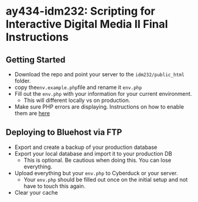 # ay434-idm232: Scripting for Interactive Digital Media II Final Instructions

## Getting Started

- Download the repo and point your server to the `idm232/public_html` folder.
- copy the`env.example.php`file and rename it `env.php`
- Fill out the `env.php` with your information for your current environment.
  - This will different locally vs on production.
- Make sure PHP errors are displaying. Instructions on how to enable them are [here](https://github.com/mrpaulphan/idm232/blob/master/docs/display_errors.md)

## Deploying to Bluehost via FTP

- Export and create a backup of your production database
- Export your local database and import it to your production DB
  - This is optional. Be cautious when doing this. You can lose everything.
- Upload everything but your `env.php` to Cyberduck or your server.
  - Your `env.php` should be filled out once on the initial setup and not have to touch this again.
- Clear your cache
